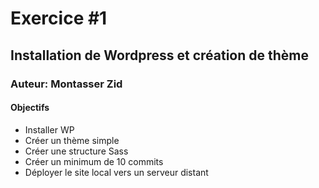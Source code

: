 # Exercice #1
## Installation de Wordpress et création de thème
### Auteur: Montasser Zid
#### Objectifs
- Installer WP
- Créer un thème simple
- Créer une structure Sass
- Créer un minimum de 10 commits
- Déployer le site local vers un serveur distant
